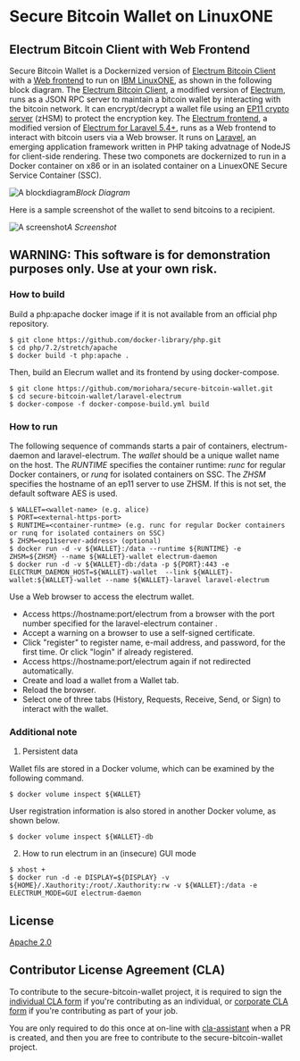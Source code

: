 # Secure Bitcoin Wallet on LinuxONE

## Electrum Bitcoin Client with Web Frontend

Secure Bitcoin Wallet is a Dockernized version of [Electrum Bitcoin Client](/electrum) 
with a [Web frontend](/laravel-electrum) to run on [IBM LinuxONE](https://developer.ibm.com/linuxone/), 
as shown in the following block diagram.
The [Electrum Bitcoin Client](/electrum), a modified version of [Electrum](https://github.com/spesmilo/electrum), runs as a JSON RPC server to maintain 
a bitcoin wallet by interacting with the bitcoin network.
It can encrypt/decrypt a wallet file using an [EP11 crypto server](https://www.ibm.com/support/knowledgecenter/en/linuxonibm/com.ibm.linux.z.lxce/lxce_stack.html) (zHSM) to protect the encryption key. 
The [Electrum frontend](/laravel-electrum), a modified version of [Electrum for Laravel 5.4+](https://github.com/AraneaDev/laravel-electrum),
runs as a Web frontend to interact with bitcoin users via a Web browser.
It runs on [Laravel](https://laravel.com/), an emerging application framework written in PHP taking advatnage of NodeJS for client-side rendering.
These two componets are dockernized to run in a Docker container on x86 or in an isolated container on a 
LinuexONE Secure Service Container (SSC).

![A blockdiagram](https://github.com/moriohara/secure-bitcoin-wallet/blob/images/images/blockdiagram.png)*Block Diagram*

Here is a sample screenshot of the wallet to send bitcoins to a recipient.

![A screenshot](https://github.com/moriohara/secure-bitcoin-wallet/blob/images/images/secure-bitcoin-wallet-on-ibm-linuxone.png)*A Screenshot*

## WARNING: This software is for demonstration purposes only. Use at your own risk.

### How to build

Build a php:apache docker image if it is not available from an official php repository.

```
$ git clone https://github.com/docker-library/php.git
$ cd php/7.2/stretch/apache
$ docker build -t php:apache .
```

Then, build an Elecrum wallet and its frontend by using docker-compose.

```
$ git clone https://github.com/moriohara/secure-bitcoin-wallet.git
$ cd secure-bitcoin-wallet/laravel-electrum
$ docker-compose -f docker-compose-build.yml build
```

### How to run

The following sequence of commands starts a pair of containers, electrum-daemon and laravel-electrum. 
The *wallet* should be a unique wallet name on the host. The *RUNTIME* specifies the container runtime: 
*runc* for regular Docker containers, or *runq* for isolated containers on SSC. The *ZHSM*
specifies the hostname of an ep11 server to use ZHSM. If this is not set, the default software AES is used.

```
$ WALLET=<wallet-name> (e.g. alice)
$ PORT=<external-https-port>
$ RUNTIME=<container-runtme> (e.g. runc for regular Docker containers or runq for isolated containers on SSC)
$ ZHSM=<ep11server-address> (optional)
$ docker run -d -v ${WALLET}:/data --runtime ${RUNTIME} -e ZHSM=${ZHSM} --name ${WALLET}-wallet electrum-daemon
$ docker run -d -v ${WALLET}-db:/data -p ${PORT}:443 -e ELECTRUM_DAEMON_HOST=${WALLET}-wallet  --link ${WALLET}-wallet:${WALLET}-wallet --name ${WALLET}-laravel laravel-electrum
```

Use a Web browser to access the electrum wallet.

- Access https://hostname:port/electrum from a browser with the port number specified for the laravel-electrum container .
- Accept a warning on a browser to use a self-signed certificate.
- Click "register" to register name, e-mail address, and password, for the first time. Or click "login" if already registered.
- Access https://hostname:port/electrum again if not redirected automatically.
- Create and load a wallet from a Wallet tab.
- Reload the browser.
- Select one of three tabs (History, Requests, Receive, Send, or Sign) to interact with the wallet.

### Additional note

1. Persistent data

Wallet fils are stored in a Docker volume, which can be examined by the following command.

```
$ docker volume inspect ${WALLET}
```

User registration information is also stored in another Docker volume, as shown below.

```
$ docker volume inspect ${WALLET}-db
```

2. How to run electrum in an (insecure) GUI mode

```
$ xhost +
$ docker run -d -e DISPLAY=${DISPLAY} -v ${HOME}/.Xauthority:/root/.Xauthority:rw -v ${WALLET}:/data -e ELECTRUM_MODE=GUI electrum-daemon
```

## License

[Apache 2.0](https://github.com/moriohara/secure-bitcoin-wallet/blob/release-1.0/LICENSE)

## Contributor License Agreement (CLA)

To contribute to the secure-bitcoin-wallet project, it is required to sign the 
[individual CLA form](https://gist.github.com/moriohara/9926f0791f1168acd7974b9dc4467e99) 
if you're contributing as an individual, or 
[corporate CLA form](https://gist.github.com/moriohara/018efe7c8b3247da3e77ddbf56f55c2e) 
if you're contributing as part of your job.

You are only required to do this once at on-line with [cla-assistant](https://github.com/cla-assistant/cla-assistant) when a PR is created, and then you are free to contribute to the secure-bitcoin-wallet project.